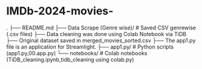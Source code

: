 # IMDb-2024-movies-
.
├── README.md
├── Data Scrape (Genre wise)/ # Saved CSV genrewise (.csv files)
├── Data cleaning was done using Colab Notebook via TiDB
├── Original dataset saved in merged_movies_sorted.csv
├── The app1.py file is an application for Streamlight.
├── app1.py/   # Python scripts (app1.py,00.app.py)
└── notebooks/      # Colab notebooks (TiDB_cleaning.ipynb,tidb_cleaning using colab.py)

